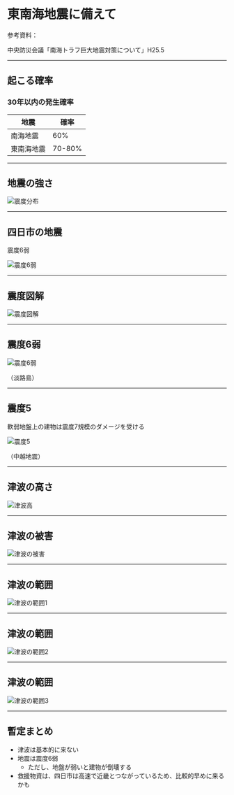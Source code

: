 # 東南海地震に備えて

参考資料：

中央防災会議「南海トラフ巨大地震対策について」H25.5

---
## 起こる確率

### 30年以内の発生確率

|地震     |確率|
|--------|----|
|南海地震  |60%|
|東南海地震|70-80%|

---
## 地震の強さ

![震度分布](image/shindo-bunpu-tokai.jpg)

---
## 四日市の地震

震度6弱

![震度6弱](image/shindo6jaku.jpg)

---
## 震度図解

![震度図解](image/shindo-zukai.gif)

---
## 震度6弱

![震度6弱](image/shindo6jaku-01.jpg)

（淡路島）

---
## 震度5

軟弱地盤上の建物は震度7規模のダメージを受ける

![震度5](image/shindo6jaku-02.jpg)

（中越地震）

---
## 津波の高さ

![津波高](image/tsunami-daka.gif)

---
## 津波の被害

![津波の被害](image/tsunami-songai.jpg)

---
## 津波の範囲

![津波の範囲1](image/tsunami-hazardmap1.jpg)

---
## 津波の範囲

![津波の範囲2](image/tsunami-hazardmap2.jpg)

---
## 津波の範囲

![津波の範囲3](image/tsunami-hazardmap3.jpg)

---
## 暫定まとめ

- 津波は基本的に来ない
- 地震は震度6弱
  - ただし、地盤が弱いと建物が倒壊する
- 救援物資は、四日市は高速で近畿とつながっているため、比較的早めに来るかも